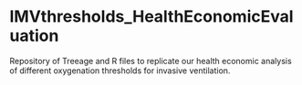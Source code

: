 # IMVthresholds_HealthEconomicEvaluation
 Repository of Treeage and R files to replicate our health economic analysis of different oxygenation thresholds for invasive ventilation.
